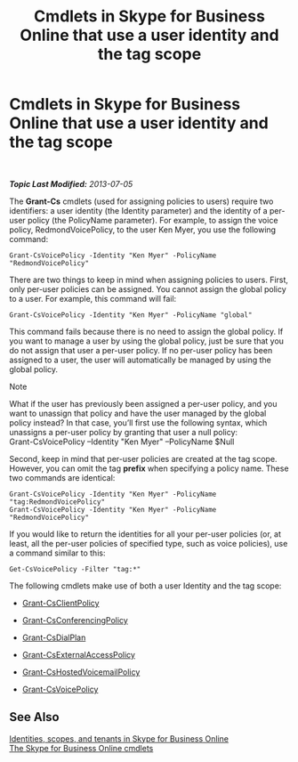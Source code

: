 ﻿---
title: Cmdlets in Skype for Business Online that use a user identity and the tag scope
TOCTitle: Cmdlets that use a user identity and the tag scope
ms:assetid: 344a21b0-5301-4e77-853a-970bb1c11e1d
ms:mtpsurl: https://technet.microsoft.com/en-us/library/Dn362781(v=OCS.15)
ms:contentKeyID: 56558838
ms.date: 05/04/2015
mtps_version: v=OCS.15
---

<div data-xmlns="http://www.w3.org/1999/xhtml">

<div class="topic" data-xmlns="http://www.w3.org/1999/xhtml" data-msxsl="urn:schemas-microsoft-com:xslt" data-cs="http://msdn.microsoft.com/en-us/">

<div data-asp="http://msdn2.microsoft.com/asp">

# Cmdlets in Skype for Business Online that use a user identity and the tag scope

</div>

<div id="mainSection">

<div id="mainBody">

<span> </span>

_**Topic Last Modified:** 2013-07-05_

The **Grant-Cs** cmdlets (used for assigning policies to users) require two identifiers: a user identity (the Identity parameter) and the identity of a per-user policy (the PolicyName parameter). For example, to assign the voice policy, RedmondVoicePolicy, to the user Ken Myer, you use the following command:

    Grant-CsVoicePolicy -Identity "Ken Myer" -PolicyName "RedmondVoicePolicy"

There are two things to keep in mind when assigning policies to users. First, only per-user policies can be assigned. You cannot assign the global policy to a user. For example, this command will fail:

    Grant-CsVoicePolicy -Identity "Ken Myer" -PolicyName "global"

This command fails because there is no need to assign the global policy. If you want to manage a user by using the global policy, just be sure that you do not assign that user a per-user policy. If no per-user policy has been assigned to a user, the user will automatically be managed by using the global policy.

<div>


> [!NOTE]
> What if the user has previously been assigned a per-user policy, and you want to unassign that policy and have the user managed by the global policy instead? In that case, you’ll first use the following syntax, which unassigns a per-user policy by granting that user a null policy:<BR>Grant-CsVoicePolicy –Identity "Ken Myer" –PolicyName $Null



</div>

Second, keep in mind that per-user policies are created at the tag scope. However, you can omit the tag **prefix** when specifying a policy name. These two commands are identical:

    Grant-CsVoicePolicy -Identity "Ken Myer" -PolicyName "tag:RedmondVoicePolicy"
    Grant-CsVoicePolicy -Identity "Ken Myer" -PolicyName "RedmondVoicePolicy"

If you would like to return the identities for all your per-user policies (or, at least, all the per-user policies of specified type, such as voice policies), use a command similar to this:

    Get-CsVoicePolicy -Filter "tag:*"

The following cmdlets make use of both a user Identity and the tag scope:

  - [Grant-CsClientPolicy](grant-csclientpolicy.md)

  - [Grant-CsConferencingPolicy](grant-csconferencingpolicy.md)

  - [Grant-CsDialPlan](grant-csdialplan.md)

  - [Grant-CsExternalAccessPolicy](grant-csexternalaccesspolicy.md)

  - [Grant-CsHostedVoicemailPolicy](grant-cshostedvoicemailpolicy.md)

  - [Grant-CsVoicePolicy](grant-csvoicepolicy.md)

<div>

## See Also


[Identities, scopes, and tenants in Skype for Business Online](identities-scopes-and-tenants-in-skype-for-business-online.md)  
[The Skype for Business Online cmdlets](the-skype-for-business-online-cmdlets.md)  
  

</div>

</div>

<span> </span>

</div>

</div>

</div>


